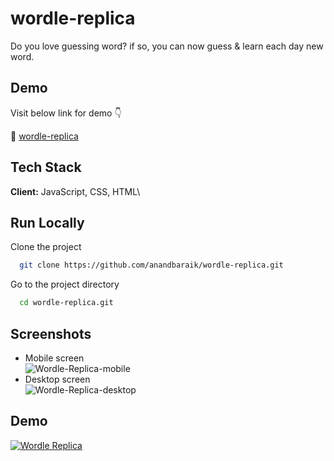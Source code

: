 # wordle-replica

Do you love guessing word? if so, you can now guess & learn each day new word.

## Demo

Visit below link for demo 👇

🔗 [wordle-replica](https://wordle-replica.netlify.app)

## Tech Stack

**Client:** JavaScript, CSS, HTML\

## Run Locally

Clone the project

```bash
  git clone https://github.com/anandbaraik/wordle-replica.git
```

Go to the project directory

```bash
  cd wordle-replica.git
```

## Screenshots

- Mobile screen\
  ![Wordle-Replica-mobile](https://user-images.githubusercontent.com/31516195/155757221-927e873b-2f4d-4f5b-9a6c-d76cd7f64553.png)
- Desktop screen\
  ![Wordle-Replica-desktop](https://user-images.githubusercontent.com/31516195/155757227-2b819af3-5049-4017-a337-114c69444006.png)

## Demo

[![Wordle Replica](https://user-images.githubusercontent.com/31516195/155757221-927e873b-2f4d-4f5b-9a6c-d76cd7f64553.png)](https://user-images.githubusercontent.com/31516195/157911392-714e2ff9-f110-4d8f-bdd4-d27095ad458b.mp4 "Wordle Replica")
